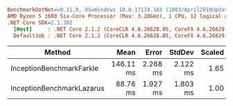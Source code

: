 ``` ini

BenchmarkDotNet=v0.11.0, OS=Windows 10.0.17134.165 (1803/April2018Update/Redstone4)
AMD Ryzen 5 1600 Six-Core Processor (Max: 3.20GHz), 1 CPU, 12 logical and 6 physical cores
.NET Core SDK=2.1.302
  [Host]     : .NET Core 2.1.2 (CoreCLR 4.6.26628.05, CoreFX 4.6.26629.01), 64bit RyuJIT DEBUG
  DefaultJob : .NET Core 2.1.2 (CoreCLR 4.6.26628.05, CoreFX 4.6.26629.01), 64bit RyuJIT


```
|                    Method |      Mean |    Error |   StdDev | Scaled | ScaledSD |      Gen 0 |     Gen 1 |   Allocated |
|-------------------------- |----------:|---------:|---------:|-------:|---------:|-----------:|----------:|------------:|
|  InceptionBenchmarkFarkle | 146.11 ms | 2.268 ms | 2.122 ms |   1.65 |     0.04 | 47000.0000 | 2000.0000 | 57482.72 KB |
| InceptionBenchmarkLazarus |  88.76 ms | 1.927 ms | 1.803 ms |   1.00 |     0.00 |          - |         - |     1.33 KB |

